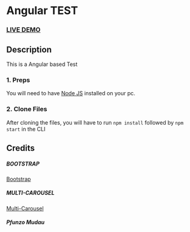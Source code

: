 # Angular TEST

### <a href="https://mudaupfunzo.github.io/angular-ioco/angular-ioco/">LIVE DEMO</a>

## Description

This is a Angular based Test

### 1. Preps

You will need to have <a href="https://nodejs.org/">Node JS</a> installed on your pc.

### 2. Clone Files

After cloning the files, you will have to run `npm install` followed by `npm start` in the CLI

## Credits

##### BOOTSTRAP

<a href="https://getbootstrap.com/docs/4.6">Bootstrap </a>

##### MULTI-CAROUSEL

<a href="https://github.com/YIZHUANG/react-multi-carousel">Multi-Carousel </a>

##### Pfunzo Mudau
